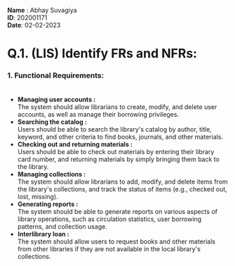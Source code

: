**Name** : Abhay Suvagiya    
**ID**: 202001171  
**Date**: 02-02-2023  

# Q.1. (LIS) Identify FRs and NFRs:

### 1. Functional Requirements: <br><br>

- **Managing user accounts :**  
The system should allow librarians to create, modify, and delete user accounts, as well as manage their borrowing privileges.
- **Searching the catalog :**  
Users should be able to search the library's catalog by author, title, keyword, and other criteria to find books, journals, and other materials.
- **Checking out and returning materials :**   
Users should be able to check out materials by entering their library card number, and returning materials by simply bringing them back to the library.
- **Managing collections :**  
The system should allow librarians to add, modify, and delete items from the library's collections, and track the status of items (e.g., checked out, lost, missing).
- **Generating reports :**  
The system should be able to generate reports on various aspects of library operations, such as circulation statistics, user borrowing patterns, and collection usage.
- **Interlibrary loan :**  
The system should allow users to request books and other materials from other libraries if they are not available in the local library's collections.
 
